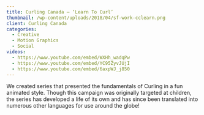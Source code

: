 ```yaml
---
title: Curling Canada – ‘Learn To Curl’
thumbnail: /wp-content/uploads/2018/04/sf-work-cclearn.png
client: Curling Canada
categories:
  - Creative
  - Motion Graphics
  - Social
videos:
  - https://www.youtube.com/embed/WXHh_wadqPw
  - https://www.youtube.com/embed/YC95ZyvJUjI
  - https://www.youtube.com/embed/6axpWJ_j850
---
```

<p>
 We created series that presented the fundamentals
                              of Curling in a fun animated style. Though this
                              campaign was originally targeted at children, the
                              series has developed a life of its own and has
                              since been translated into numerous other
                              languages for use around the globe!
</p>

